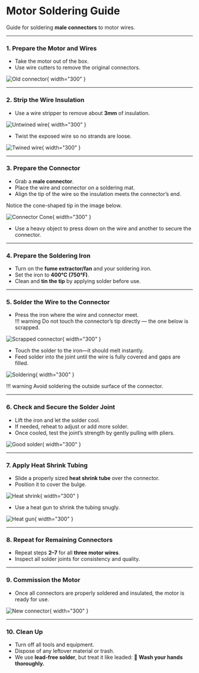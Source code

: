 # Motor Soldering Guide

Guide for soldering **male connectors** to motor wires.

---

### 1. Prepare the Motor and Wires

- Take the motor out of the box.
- Use wire cutters to remove the original connectors.

![Old connector](../images/oldconnector.jpg){ width="300" }

---

### 2. Strip the Wire Insulation

- Use a wire stripper to remove about **3mm** of insulation.

![Untwined wire](../images/untwined.jpeg){ width="300" }

- Twist the exposed wire so no strands are loose.

![Twined wire](../images/twinedwire.jpeg){ width="300" }

---

### 3. Prepare the Connector

- Grab a **male connector**.
- Place the wire and connector on a soldering mat.
- Align the tip of the wire so the insulation meets the connector’s end.

Notice the cone-shaped tip in the image below.

![Connector Cone](../images/connectorcone.jpeg){ width="300" }

- Use a heavy object to press down on the wire and another to secure the connector.

---

### 4. Prepare the Soldering Iron

- Turn on the **fume extractor/fan** and your soldering iron.
- Set the iron to **400°C (750°F)**.
- Clean and **tin the tip** by applying solder before use.

---

### 5. Solder the Wire to the Connector

- Press the iron where the wire and connector meet.  
!!! warning
     Do not touch the connector’s tip directly — the one below is scrapped.

![Scrapped connector](../images/defectip.jpeg){ width="300" }

- Touch the solder to the iron—it should melt instantly.
- Feed solder into the joint until the wire is fully covered and gaps are filled.

![Soldering](../images/feeding%20solder.jpg){ width="300" }

!!! warning
     Avoid soldering the outside surface of the connector.

---

### 6. Check and Secure the Solder Joint

- Lift the iron and let the solder cool.
- If needed, reheat to adjust or add more solder.
- Once cooled, test the joint’s strength by gently pulling with pliers.

![Good solder](../images/Good%20solder.jpg){ width="300" }

---

### 7. Apply Heat Shrink Tubing

- Slide a properly sized **heat shrink tube** over the connector.
- Position it to cover the bulge.

![Heat shrink](../images/heatshrink.jpg){ width="300" }

- Use a heat gun to shrink the tubing snugly.

![Heat gun](../images/heatgun.jpg){ width="300" }

---

### 8. Repeat for Remaining Connectors

- Repeat steps **2–7** for all **three motor wires**.
- Inspect all solder joints for consistency and quality.

---

### 9. Commission the Motor

- Once all connectors are properly soldered and insulated, the motor is ready for use.

![New connector](../images/newconnector.jpg){ width="300" }

---

### 10. Clean Up

- Turn off all tools and equipment.
- Dispose of any leftover material or trash.
- We use **lead-free solder**, but treat it like leaded:
  🧼 **Wash your hands thoroughly.**
